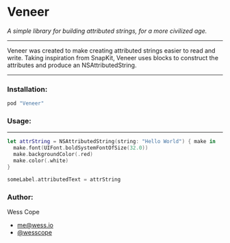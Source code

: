 # Veneer

_A simple library for building attributed strings, for a more civilized age._

---

Veneer was created to make creating attributed strings easier to read and write. Taking inspiration from SnapKit, Veneer uses blocks to construct the attributes and produce an NSAttributedString.

---


### Installation:
```ruby
pod "Veneer"
```


### Usage:
---
```swift
let attrString = NSAttributedString(string: "Hello World") { make in
  make.font(UIFont.boldSystemFontOfSize(32.0))
  make.backgroundColor(.red)
  make.color(.white)
}

someLabel.attributedText = attrString

```

### Author:
Wess Cope
- me@wess.io
- [@wesscope](https://twitter.com/wesscope)
